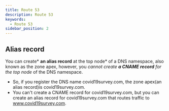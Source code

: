 ```yaml
---
title: Route 53
description: Route 53
keywords:
  - Route 53
sidebar_position: 2
---
```


## Alias record 

You can create* **an alias record** at the top node* of a DNS namespace, also known as the zone apex, however, you *cannot create **a CNAME record** for the top node* of the DNS namespace. 
- So, if you register the DNS name covid19survey.com, the zone apex(an alias record)is covid19survey.com. 
- You can't create a CNAME record for covid19survey.com, but you can create an alias record for covid19survey.com that routes traffic to www.covid19survey.com.
